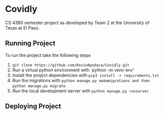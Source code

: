 # Covidly
CS 4390 semester project as developed by Team 2 at the University of Texas at El Paso.


## Running Project
To run the project take the following steps
1. `git clone https://github.com/KevinApodaca/Covidly.git`
2. Run a virtual python environment with `python -m venv env'
3. Install the project dependencies with `pip3 install -r requirements.txt`
4. Run the migrations with `python manage.py makemigrations and then` `python manage.py migrate`
5. Run the local development server with `python manage.py runserver` 

## Deploying Project